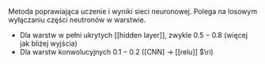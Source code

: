Metoda poprawiająca uczenie i wyniki sieci neuronowej.
Polega na losowym wyłączaniu części neutronów w warstwie.

- Dla warstw w pełni ukrytych [[hidden layer]], zwykle $0.5 - 0.8$ (więcej jak bliżej wyjścia)
- Dla warstw konwolucyjnych $0.1 - 0.2$ ([CNN] $\rightarrow$ [[relu]] $\ri)